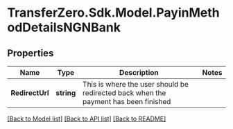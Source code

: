 
# TransferZero.Sdk.Model.PayinMethodDetailsNGNBank

## Properties

Name | Type | Description | Notes
------------ | ------------- | ------------- | -------------
**RedirectUrl** | **string** | This is where the user should be redirected back when the payment has been finished | 

[[Back to Model list]](../README.md#documentation-for-models)
[[Back to API list]](../README.md#documentation-for-api-endpoints)
[[Back to README]](../README.md)

